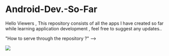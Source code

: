 # Android-Dev.-So-Far
Hello Viewers , This repository consists of all the apps I have created so far while learning application development ,  feel free to suggest any updates..



"How to serve through the repository ?" -->

<img src="https://user-images.githubusercontent.com/83108253/187245826-4aa2791a-d2c4-49de-90fb-7092351bf3ea.gif" >

